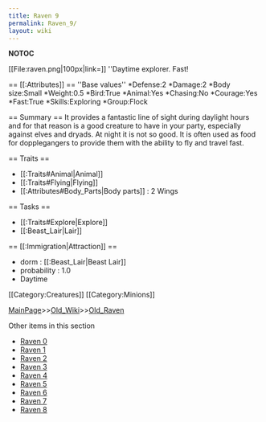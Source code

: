```yaml
---
title: Raven 9
permalink: Raven_9/
layout: wiki
---
```

__NOTOC__

[[File:raven.png|100px|link=]] ''Daytime explorer. Fast!

== [[:Attributes]] ==
''Base values''
*Defense:2
*Damage:2
*Body size:Small
*Weight:0.5
*Bird:True
*Animal:Yes
*Chasing:No
*Courage:Yes
*Fast:True
*Skills:Exploring
*Group:Flock

== Summary ==
It provides a fantastic line of sight during daylight hours and for that reason is a good creature to have in your party, especially against elves and dryads. At night it is not so good. It is often used as food for dopplegangers to provide them with the ability to fly and travel fast.

== Traits ==
* [[:Traits#Animal|Animal]]
* [[:Traits#Flying|Flying]]
* [[:Attributes#Body_Parts|Body parts]] : 2 Wings

== Tasks ==
* [[:Traits#Explore|Explore]]
* [[:Beast_Lair|Lair]]

== [[:Immigration|Attraction]] ==
* dorm : [[:Beast_Lair|Beast Lair]]
* probability : 1.0
* Daytime

[[Category:Creatures]]
[[Category:Minions]]

[MainPage](/keeperrl_wiki/ "wikilink")>>[Old_Wiki](/keeperrl_wiki/Old_Wiki "wikilink")>>[Old_Raven](/keeperrl_wiki/Old_Raven "wikilink")

Other items in this section
-    [Raven 0](/keeperrl_wiki/Raven_0 "wikilink")
-    [Raven 1](/keeperrl_wiki/Raven_1 "wikilink")
-    [Raven 2](/keeperrl_wiki/Raven_2 "wikilink")
-    [Raven 3](/keeperrl_wiki/Raven_3 "wikilink")
-    [Raven 4](/keeperrl_wiki/Raven_4 "wikilink")
-    [Raven 5](/keeperrl_wiki/Raven_5 "wikilink")
-    [Raven 6](/keeperrl_wiki/Raven_6 "wikilink")
-    [Raven 7](/keeperrl_wiki/Raven_7 "wikilink")
-    [Raven 8](/keeperrl_wiki/Raven_8 "wikilink")
